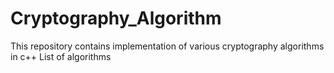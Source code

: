 # Cryptography_Algorithm
This repository contains implementation of various cryptography algorithms in c++
List of algorithms
